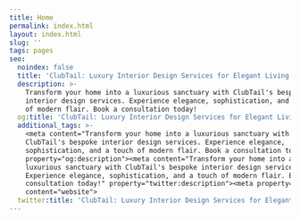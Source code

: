 ```yaml
---
title: Home
permalink: index.html
layout: index.html
slug: ''
tags: pages
seo:
  noindex: false
  title: 'ClubTail: Luxury Interior Design Services for Elegant Living Spaces'
  description: >-
    Transform your home into a luxurious sanctuary with ClubTail's bespoke
    interior design services. Experience elegance, sophistication, and a touch
    of modern flair. Book a consultation today!
  og:title: 'ClubTail: Luxury Interior Design Services for Elegant Living Spaces'
  additional_tags: >-
    <meta content="Transform your home into a luxurious sanctuary with
    ClubTail's bespoke interior design services. Experience elegance,
    sophistication, and a touch of modern flair. Book a consultation today!"
    property="og:description"><meta content="Transform your home into a
    luxurious sanctuary with ClubTail's bespoke interior design services.
    Experience elegance, sophistication, and a touch of modern flair. Book a
    consultation today!" property="twitter:description"><meta property="og:type"
    content="website">
  twitter:title: 'ClubTail: Luxury Interior Design Services for Elegant Living Spaces'
---
```



